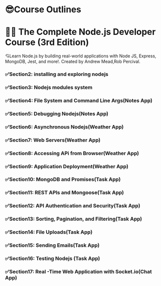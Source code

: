 # 😎Course Outlines

# 🤍🤍 The Complete Node.js Developer Course (3rd Edition)


💘Learn Node.js by building real-world applications with Node JS, Express, MongoDB, Jest, and more!. Created by Andrew Mead,Rob Percival.

### ✅Section2: installing and exploring nodejs

### ✅Section3: Nodejs modules system

### ✅Section4: File System and Command Line Args(Notes App)

### ✅Section5: Debugging Nodejs(Notes App)

### ✅Section6: Asynchronous Nodejs(Weather App)

### ✅Section7: Web Servers(Weather App)

### ✅Section8: Accessing APi from Browser(Weather App)

### ✅Section9: Application Deployment(Weather App)

### ✅Section10: MongoDB and Promises(Task App)

### ✅Section11: REST APIs and Mongoose(Task App)

### ✅Section12: API Authentication and Security(Task App)

### ✅Section13: Sorting, Pagination, and Filtering(Task App)

### ✅Section14: File Uploads(Task App)

### ✅Section15: Sending Emails(Task App)

### ✅Section16: Testing Nodejs (Task App)

### ✅Section17: Real -Time Web Application with Socket.io(Chat App)   

